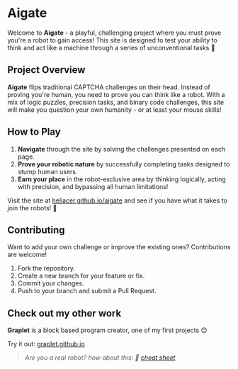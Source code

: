# Aigate

Welcome to **Aigate** - a playful, challenging project where you must prove you're a robot to gain access! This site is designed to test your ability to think and act like a machine through a series of unconventional tasks 🦾

## Project Overview

**Aigate** flips traditional CAPTCHA challenges on their head. Instead of proving you're human, you need to prove you can think like a robot. With a mix of logic puzzles, precision tasks, and binary code challenges, this site will make you question your own humanity - or at least your mouse skills!

## **How to Play**

1. **Navigate** through the site by solving the challenges presented on each page.
2. **Prove your robotic nature** by successfully completing tasks designed to stump human users.
3. **Earn your place** in the robot-exclusive area by thinking logically, acting with precision, and bypassing all human limitations!

Visit the site at [heliacer.github.io/aigate](https://heliacer.github.io/aigate) and see if you have what it takes to join the robots! 🤖

## **Contributing**

Want to add your own challenge or improve the existing ones? Contributions are welcome!

1. Fork the repository.
2. Create a new branch for your feature or fix.
3. Commit your changes.
4. Push to your branch and submit a Pull Request.

## Check out my other work

**Graplet** is a block based program creator, one of my first projects 😊

Try it out: [graplet.github.io](https://graplet.github.io/editor)

> *Are you a real robot? how about this: 📜 [cheat sheet](https://gist.github.com/EthosProjects/f8d5ca5f3714eb6a00e579fbae51cc30)*

